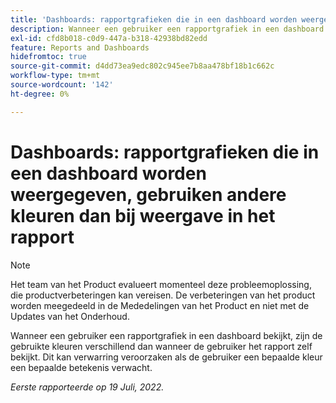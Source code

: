 ```yaml
---
title: 'Dashboards: rapportgrafieken die in een dashboard worden weergegeven, gebruiken andere kleuren dan wanneer ze in het rapport worden weergegeven'
description: Wanneer een gebruiker een rapportgrafiek in een dashboard bekijkt, zijn de gebruikte kleuren verschillend dan wanneer de gebruiker het rapport zelf bekijkt. Dit kan verwarring veroorzaken als de gebruiker een bepaalde kleur een bepaalde betekenis verwacht.
exl-id: cfd8b018-c0d9-447a-b318-42938bd82edd
feature: Reports and Dashboards
hidefromtoc: true
source-git-commit: d4dd73ea9edc802c945ee7b8aa478bf18b1c662c
workflow-type: tm+mt
source-wordcount: '142'
ht-degree: 0%

---
```


# Dashboards: rapportgrafieken die in een dashboard worden weergegeven, gebruiken andere kleuren dan bij weergave in het rapport

<!--Converted to story-->

>[!NOTE]
>
>Het team van het Product evalueert momenteel deze probleemoplossing, die productverbeteringen kan vereisen. De verbeteringen van het product worden meegedeeld in de Mededelingen van het Product en niet met de Updates van het Onderhoud.

Wanneer een gebruiker een rapportgrafiek in een dashboard bekijkt, zijn de gebruikte kleuren verschillend dan wanneer de gebruiker het rapport zelf bekijkt. Dit kan verwarring veroorzaken als de gebruiker een bepaalde kleur een bepaalde betekenis verwacht.

_Eerste rapporteerde op 19 Juli, 2022._
